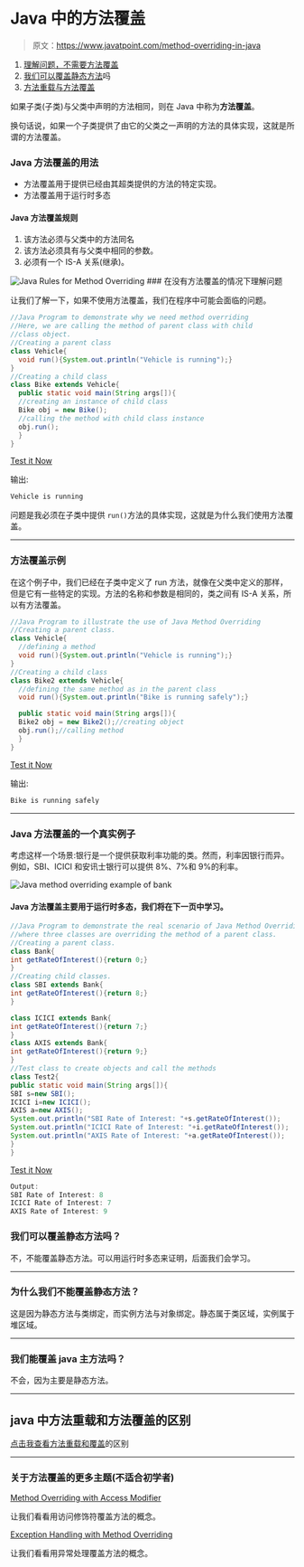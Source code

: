 # Java 中的方法覆盖

> 原文：<https://www.javatpoint.com/method-overriding-in-java>

1.  [理解问题，不需要方法覆盖](#moverproblem)
2.  [我们可以覆盖静态方法](#movercanstatic)吗
3.  [方法重载与方法覆盖](#moverdiff)

如果子类(子类)与父类中声明的方法相同，则在 Java 中称为**方法覆盖**。

换句话说，如果一个子类提供了由它的父类之一声明的方法的具体实现，这就是所谓的方法覆盖。

### Java 方法覆盖的用法

*   方法覆盖用于提供已经由其超类提供的方法的特定实现。
*   方法覆盖用于运行时多态

#### Java 方法覆盖规则

1.  该方法必须与父类中的方法同名
2.  该方法必须具有与父类中相同的参数。
3.  必须有一个 IS-A 关系(继承)。

![Java Rules for Method Overriding](../img/6a86c467177fbbd65485e9f4ef093884.png) ### 在没有方法覆盖的情况下理解问题

让我们了解一下，如果不使用方法覆盖，我们在程序中可能会面临的问题。

```java
//Java Program to demonstrate why we need method overriding
//Here, we are calling the method of parent class with child
//class object.
//Creating a parent class
class Vehicle{
  void run(){System.out.println("Vehicle is running");}
}
//Creating a child class
class Bike extends Vehicle{
  public static void main(String args[]){
  //creating an instance of child class
  Bike obj = new Bike();
  //calling the method with child class instance
  obj.run();
  }
}

```

[Test it Now](https://www.javatpoint.com/opr/test.jsp?filename=Bike)

输出:

```java
Vehicle is running

```

问题是我必须在子类中提供 `run()`方法的具体实现，这就是为什么我们使用方法覆盖。

* * *

 ### 方法覆盖示例

在这个例子中，我们已经在子类中定义了 run 方法，就像在父类中定义的那样，但是它有一些特定的实现。方法的名称和参数是相同的，类之间有 IS-A 关系，所以有方法覆盖。

```java
//Java Program to illustrate the use of Java Method Overriding
//Creating a parent class.
class Vehicle{
  //defining a method
  void run(){System.out.println("Vehicle is running");}
}
//Creating a child class
class Bike2 extends Vehicle{
  //defining the same method as in the parent class
  void run(){System.out.println("Bike is running safely");}

  public static void main(String args[]){
  Bike2 obj = new Bike2();//creating object
  obj.run();//calling method
  }
}

```

[Test it Now](https://www.javatpoint.com/opr/test.jsp?filename=Bike2)

输出:

```java
Bike is running safely

```

* * *

### Java 方法覆盖的一个真实例子

考虑这样一个场景:银行是一个提供获取利率功能的类。然而，利率因银行而异。例如，SBI、ICICI 和安讯士银行可以提供 8%、7%和 9%的利率。

![Java method overriding example of bank](../img/351a92ca866431a8842dca6e5ae70c62.png)

#### Java 方法覆盖主要用于运行时多态，我们将在下一页中学习。

```java
//Java Program to demonstrate the real scenario of Java Method Overriding
//where three classes are overriding the method of a parent class.
//Creating a parent class.
class Bank{
int getRateOfInterest(){return 0;}
}
//Creating child classes.
class SBI extends Bank{
int getRateOfInterest(){return 8;}
}

class ICICI extends Bank{
int getRateOfInterest(){return 7;}
}
class AXIS extends Bank{
int getRateOfInterest(){return 9;}
}
//Test class to create objects and call the methods
class Test2{
public static void main(String args[]){
SBI s=new SBI();
ICICI i=new ICICI();
AXIS a=new AXIS();
System.out.println("SBI Rate of Interest: "+s.getRateOfInterest());
System.out.println("ICICI Rate of Interest: "+i.getRateOfInterest());
System.out.println("AXIS Rate of Interest: "+a.getRateOfInterest());
}
}

```

[Test it Now](https://www.javatpoint.com/opr/test.jsp?filename=Test2)

```java
Output:
SBI Rate of Interest: 8
ICICI Rate of Interest: 7
AXIS Rate of Interest: 9

```

 ### 我们可以覆盖静态方法吗？

不，不能覆盖静态方法。可以用运行时多态来证明，后面我们会学习。

* * *

### 为什么我们不能覆盖静态方法？

这是因为静态方法与类绑定，而实例方法与对象绑定。静态属于类区域，实例属于堆区域。

* * *

### 我们能覆盖 java 主方法吗？

不会，因为主要是静态方法。

* * *

 ## java 中方法重载和方法覆盖的区别

[点击我查看方法重载和覆盖](method-overloading-vs-method-overriding-in-java)的区别

* * *

### 关于方法覆盖的更多主题(不适合初学者)

[Method Overriding with Access Modifier](access-modifiers#accessoverriding)

让我们看看用访问修饰符覆盖方法的概念。

[Exception Handling with Method Overriding](exception-handling-with-method-overriding)

让我们看看用异常处理覆盖方法的概念。